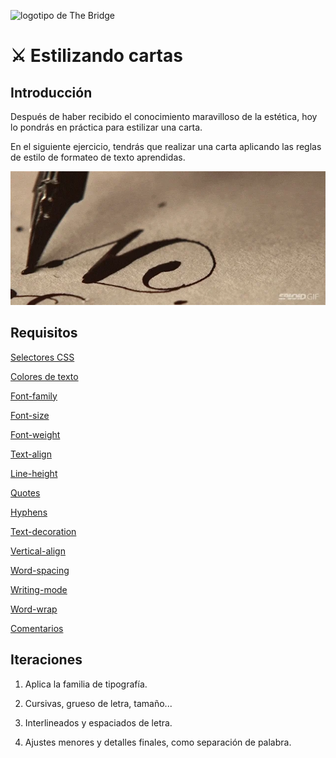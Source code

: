 ![logotipo de The Bridge](https://user-images.githubusercontent.com/27650532/77754601-e8365180-702b-11ea-8bed-5bc14a43f869.png "logotipo de The Bridge")

# :crossed_swords: Estilizando cartas #

## Introducción ##

Después de haber recibido el conocimiento maravilloso de la estética, hoy lo pondrás en práctica para estilizar una carta.

En el siguiente ejercicio, tendrás que realizar una carta aplicando las reglas de estilo de formateo de texto aprendidas.

![](image.gif)

## Requisitos ##

[Selectores CSS](https://www.w3schools.com/css/css_selectors.asp)

[Colores de texto](https://www.w3schools.com/css/css_text.asp)

[Font-family](https://www.w3schools.com/css/css_font.asp)

[Font-size](https://www.w3schools.com/cssref/pr_font_font-size.asp)

[Font-weight](https://www.w3schools.com/cssref/pr_font_weight.asp)

[Text-align](https://www.w3schools.com/cssref/pr_text_text-align.asp)

[Line-height](https://www.w3schools.com/cssref/pr_dim_line-height.asp)

[Quotes](https://www.w3schools.com/cssref/pr_gen_quotes.asp)

[Hyphens](https://www.w3schools.com/cssref/css3_pr_hyphens.asp)

[Text-decoration](https://www.w3schools.com/cssref/pr_text_text-decoration.asp)

[Vertical-align](https://www.w3schools.com/cssref/pr_pos_vertical-align.asp)

[Word-spacing](https://www.w3schools.com/cssref/pr_text_word-spacing.asp)

[Writing-mode](https://www.w3schools.com/cssref/css3_pr_writing-mode.asp)

[Word-wrap](https://www.w3schools.com/cssref/css3_pr_word-wrap.asp)

[Comentarios](https://www.w3schools.com/css/css_comments.asp)

## Iteraciones ##

1. Aplica la familia de tipografía.

2. Cursivas, grueso de letra, tamaño...

3. Interlineados y espaciados de letra.

3. Ajustes menores y detalles finales, como separación de palabra.
